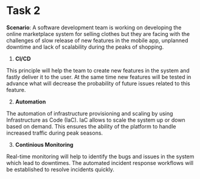 # Task 2

**Scenario**: A software development team is working on developing the online 
marketplace system for selling clothes but they are facing with the challenges
of slow release of new features in the mobile app, unplanned downtime and 
lack of scalability during the peaks of shopping.

1. **CI/CD**
   
This principle will help the team to create new features in the system
and fastly deliver it to the user. At the same time new features will be tested in advance
what will decrease the probability of future issues related to this feature.

2. **Automation**
   
The automation of infrastructure provisioning and scaling by using Infrastructure as Code (IaC). 
IaC allows to scale the system up or down based on demand.
This ensures the ability of the platform to handle increased traffic during 
peak seasons.

3. **Continious Monitoring**
   
Real-time monitoring will help to identify the bugs and issues in the system 
which lead to downtimes. The automated incident response workflows will be established to
resolve incidents quickly. 
 

